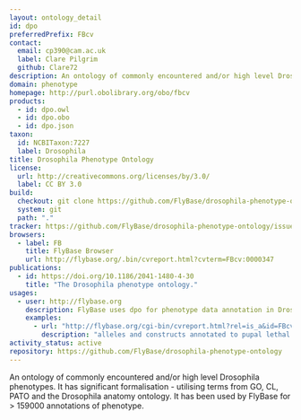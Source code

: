 ```yaml
---
layout: ontology_detail
id: dpo
preferredPrefix: FBcv
contact:
  email: cp390@cam.ac.uk
  label: Clare Pilgrim
  github: Clare72
description: An ontology of commonly encountered and/or high level Drosophila phenotypes.
domain: phenotype
homepage: http://purl.obolibrary.org/obo/fbcv
products:
  - id: dpo.owl
  - id: dpo.obo
  - id: dpo.json
taxon:
  id: NCBITaxon:7227
  label: Drosophila
title: Drosophila Phenotype Ontology
license:
  url: http://creativecommons.org/licenses/by/3.0/
  label: CC BY 3.0
build:
  checkout: git clone https://github.com/FlyBase/drosophila-phenotype-ontolog.git
  system: git
  path: "."
tracker: https://github.com/FlyBase/drosophila-phenotype-ontology/issues
browsers:
  - label: FB
    title: FlyBase Browser
    url: http://flybase.org/.bin/cvreport.html?cvterm=FBcv:0000347
publications:
  - id: https://doi.org/10.1186/2041-1480-4-30
    title: "The Drosophila phenotype ontology."
usages:
  - user: http://flybase.org
    description: FlyBase uses dpo for phenotype data annotation in Drosophila
    examples:
      - url: "http://flybase.org/cgi-bin/cvreport.html?rel=is_a&id=FBcv:0002030"
        description: "alleles and constructs annotated to pupal lethal in FlyBase"
activity_status: active
repository: https://github.com/FlyBase/drosophila-phenotype-ontology
---
```


An ontology of commonly encountered and/or high level Drosophila phenotypes.  It has significant formalisation - utilising terms from GO, CL, PATO and the Drosophila anatomy ontology.  It has been used by FlyBase for > 159000 annotations of phenotype.
